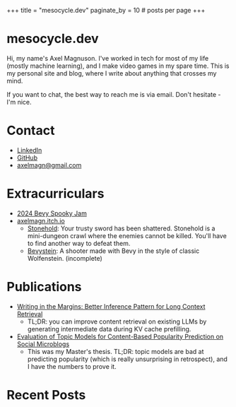 +++
title = "mesocycle.dev"
paginate_by = 10 # posts per page
+++

# mesocycle.dev

Hi, my name's Axel Magnuson.  I've worked in tech for most of my life (mostly
machine learning), and I make video games in my spare time. This is my personal
site and blog, where I write about anything that crosses my mind.

If you want to chat, the best way to reach me is via email. Don't hesitate -
I'm nice.

# Contact

- [LinkedIn](https://www.linkedin.com/in/axel-magnuson-16286028/)
- [GitHub](https://github.com/axelmagn/)
- [axelmagn@gmail.com](mailto:Axel%20Magnuson<axelmagn@gmail.com>)

# Extracurriculars

- [2024 Bevy Spooky Jam](https://itch.io/jam/bevy-spooky-jam)
- [axelmagn.itch.io](https://axelmagn.itch.io/)
  - [Stonehold](https://axelmagn.itch.io/stonehold): Your trusty sword has been
    shattered. Stonehold is a mini-dungeon crawl where the enemies cannot be
    killed. You'll have to find another way to defeat them.
  - [Bevystein](https://axelmagn.itch.io/bevystein): A shooter made with Bevy in
    the style of classic Wolfenstein. (incomplete)

# Publications

- [Writing in the Margins: Better Inference Pattern for Long Context
  Retrieval](https://arxiv.org/abs/2408.14906)
  - TL;DR: you can improve content retrieval on existing  LLMs by generating
    intermediate data during KV cache prefilling.
- [Evaluation of Topic Models for Content-Based Popularity Prediction on Social
  Microblogs](https://scholarworks.boisestate.edu/td/1080/)
  - This was my Master's thesis.  TL;DR: topic models are bad at predicting
    popularity (which is really unsurprising in retrospect), and I have the
    numbers to prove it.
    
# Recent Posts
